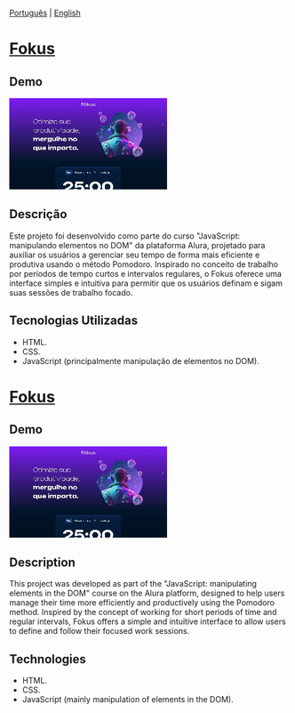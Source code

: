 [Português](#pt-br) | [English](#en) 
# [Fokus](https://im4k1r4.github.io/project_focus/) <a name="pt-br"></a>

## Demo
![Demonstração do Projeto Fokus](https://github.com/im4k1r4/project_focus/blob/main/imagens/demo.gif)

## Descrição 
Este projeto foi desenvolvido como parte do curso "JavaScript: manipulando elementos no DOM" da plataforma Alura, projetado para auxiliar os usuários a gerenciar seu tempo de forma mais eficiente e produtiva usando o método Pomodoro. 
Inspirado no conceito de trabalho por períodos de tempo curtos e intervalos regulares, o Fokus oferece uma interface simples e intuitiva para permitir que os usuários definam e sigam suas sessões de trabalho focado. 

## Tecnologias Utilizadas
- HTML.
- CSS.
- JavaScript (principalmente manipulação de elementos no DOM).

# [Fokus](https://im4k1r4.github.io/project_focus/)<a name="en"></a>

## Demo
![Demonstration of the Fokus Project](https://github.com/im4k1r4/project_focus/blob/main/imagens/demo.gif)

## Description 
This project was developed as part of the "JavaScript: manipulating elements in the DOM" course on the Alura platform, designed to help users manage their time more efficiently and productively using the Pomodoro method. 
Inspired by the concept of working for short periods of time and regular intervals, Fokus offers a simple and intuitive interface to allow users to define and follow their focused work sessions. 

## Technologies
- HTML.
- CSS.
- JavaScript (mainly manipulation of elements in the DOM).
